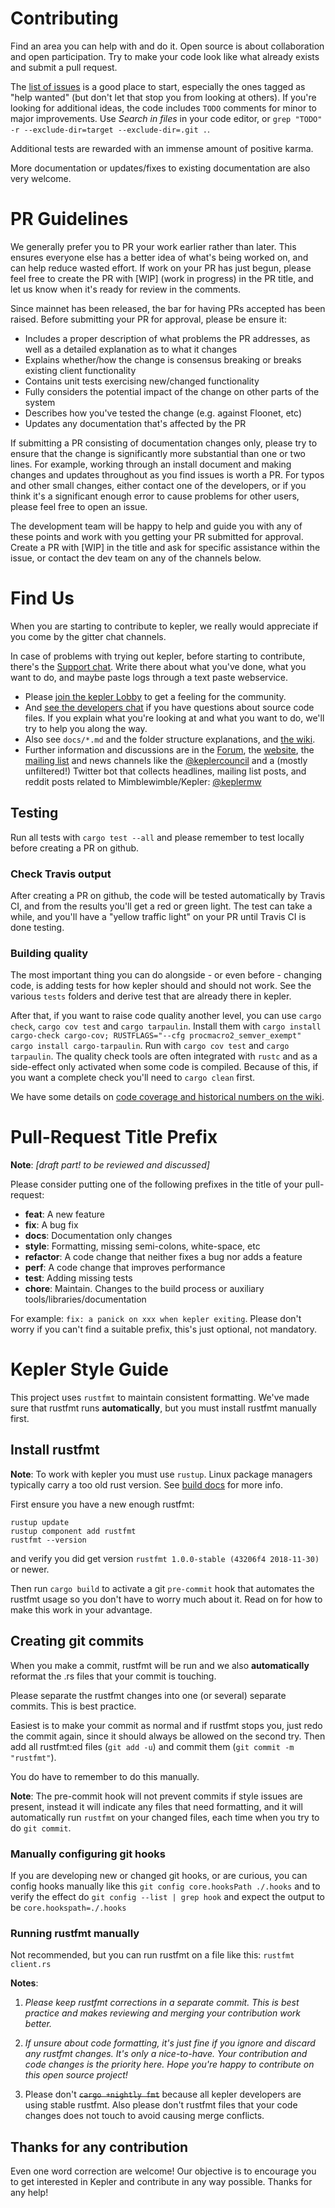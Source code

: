 # Contributing

Find an area you can help with and do it. Open source is about collaboration and open participation. Try to make your code look like what already exists and submit a pull request.

The [list of issues](https://github.com/keplernetwork/kepler/issues) is a good place to start, especially the ones tagged as "help wanted" (but don't let that stop you from looking at others). If you're looking for additional ideas, the code includes `TODO` comments for minor to major improvements. Use _Search in files_ in your code editor, or `grep "TODO" -r --exclude-dir=target --exclude-dir=.git .`.

Additional tests are rewarded with an immense amount of positive karma.

More documentation or updates/fixes to existing documentation are also very welcome.

# PR Guidelines

We generally prefer you to PR your work earlier rather than later. This ensures everyone else has a better idea of what's being worked on, and can help reduce wasted effort. If work on your PR has just begun, please feel free to create the PR with [WIP] (work in progress) in the PR title, and let us know when it's ready for review in the comments.

Since mainnet has been released, the bar for having PRs accepted has been raised. Before submitting your PR for approval, please be ensure it:

- Includes a proper description of what problems the PR addresses, as well as a detailed explanation as to what it changes
- Explains whether/how the change is consensus breaking or breaks existing client functionality
- Contains unit tests exercising new/changed functionality
- Fully considers the potential impact of the change on other parts of the system
- Describes how you've tested the change (e.g. against Floonet, etc)
- Updates any documentation that's affected by the PR

If submitting a PR consisting of documentation changes only, please try to ensure that the change is significantly more substantial than one or two lines. For example, working through an install document and making changes and updates throughout as you find issues is worth a PR. For typos and other small changes, either contact one of the developers, or if you think it's a significant enough error to cause problems for other users, please feel free to open an issue.

The development team will be happy to help and guide you with any of these points and work with you getting your PR submitted for approval. Create a PR with [WIP] in the title and ask for specific assistance within the issue, or contact the dev team on any of the channels below.

# Find Us

When you are starting to contribute to kepler, we really would appreciate if you come by the gitter chat channels.

In case of problems with trying out kepler, before starting to contribute, there's the [Support chat](https://gitter.im/kepler_community/support). Write there about what you've done, what you want to do, and maybe paste logs through a text paste webservice.

- Please [join the kepler Lobby](https://gitter.im/kepler_community/Lobby) to get a feeling for the community.
- And [see the developers chat](https://gitter.im/kepler_community/dev) if you have questions about source code files.
  If you explain what you're looking at and what you want to do, we'll try to help you along the way.
- Also see `docs/*.md` and the folder structure explanations, and [the wiki](https://github.com/keplernetwork/docs/wiki).
- Further information and discussions are in the [Forum](https://www.kepler-forum.org/), the [website](https://kepler-tech.org), the [mailing list](https://lists.launchpad.net/keplernetwork/) and news channels like the [@keplercouncil](https://twitter.com/keplercouncil) and a (mostly unfiltered!) Twitter bot that collects headlines, mailing list posts, and reddit posts related to Mimblewimble/Kepler: [@keplermw](https://twitter.com/keplermw)

## Testing

Run all tests with `cargo test --all` and please remember to test locally before creating a PR on github.

### Check Travis output

After creating a PR on github, the code will be tested automatically by Travis CI, and from the results you'll get a red or green light. The test can take a while, and you'll have a "yellow traffic light" on your PR until Travis CI is done testing.

### Building quality

The most important thing you can do alongside - or even before - changing code, is adding tests for how kepler should and should not work. See the various `tests` folders and derive test that are already there in kepler.

After that, if you want to raise code quality another level, you can use `cargo check`, `cargo cov test` and `cargo tarpaulin`. Install them with `cargo install cargo-check cargo-cov; RUSTFLAGS="--cfg procmacro2_semver_exempt" cargo install cargo-tarpaulin`. Run with `cargo cov test` and `cargo tarpaulin`. The quality check tools are often integrated with `rustc` and as a side-effect only activated when some code is compiled. Because of this, if you want a complete check you'll need to `cargo clean` first.

We have some details on [code coverage and historical numbers on the wiki](https://github.com/keplernetwork/docs/wiki/Code-coverage-and-metrics).

# Pull-Request Title Prefix

**Note**: _[draft part! to be reviewed and discussed]_

Please consider putting one of the following prefixes in the title of your pull-request:

- **feat**: A new feature
- **fix**: A bug fix
- **docs**: Documentation only changes
- **style**: Formatting, missing semi-colons, white-space, etc
- **refactor**: A code change that neither fixes a bug nor adds a feature
- **perf**: A code change that improves performance
- **test**: Adding missing tests
- **chore**: Maintain. Changes to the build process or auxiliary tools/libraries/documentation

For example: `fix: a panick on xxx when kepler exiting`. Please don't worry if you can't find a suitable prefix, this's just optional, not mandatory.

# Kepler Style Guide

This project uses `rustfmt` to maintain consistent formatting. We've made sure that rustfmt runs **automatically**, but you must install rustfmt manually first.

## Install rustfmt

**Note**: To work with kepler you must use `rustup`. Linux package managers typically carry a too old rust version.
See [build docs](doc/build.md) for more info.

First ensure you have a new enough rustfmt:

```
rustup update
rustup component add rustfmt
rustfmt --version
```

and verify you did get version `rustfmt 1.0.0-stable (43206f4 2018-11-30)` or newer.

Then run `cargo build` to activate a git `pre-commit` hook that automates the rustfmt usage so you don't have to worry much about it. Read on for how to make this work in your advantage.

## Creating git commits

When you make a commit, rustfmt will be run and we also **automatically** reformat the .rs files that your commit is touching.

Please separate the rustfmt changes into one (or several) separate commits. This is best practice.

Easiest is to make your commit as normal and if rustfmt stops you, just redo the commit again, since it should always be allowed on the second try. Then add all rustfmt:ed files (`git add -u`) and commit them (`git commit -m "rustfmt"`).

You do have to remember to do this manually.

**Note**: The pre-commit hook will not prevent commits if style issues are present, instead it will indicate any files that need formatting, and it will automatically run `rustfmt` on your changed files, each time when you try to do `git commit`.

### Manually configuring git hooks

If you are developing new or changed git hooks, or are curious, you can config hooks manually like this `git config core.hooksPath ./.hooks` and to verify the effect do `git config --list | grep hook` and expect the output to be `core.hookspath=./.hooks`

### Running rustfmt manually

Not recommended, but you can run rustfmt on a file like this: `rustfmt client.rs`

**Notes**:

1. _Please keep rustfmt corrections in a separate commit. This is best practice and makes reviewing and merging your contribution work better._

2. _If unsure about code formatting, it's just fine if you ignore and discard any rustfmt changes. It's only a nice-to-have. Your contribution and code changes is the priority here. Hope you're happy to contribute on this open source project!_

3. Please don't ~~`cargo +nightly fmt`~~ because all kepler developers are using stable rustfmt. Also please don't rustfmt files that your code changes does not touch to avoid causing merge conflicts.

## Thanks for any contribution

Even one word correction are welcome! Our objective is to encourage you to get interested in Kepler and contribute in any way possible. Thanks for any help!
